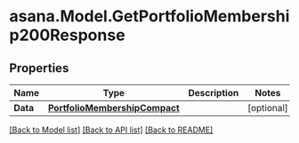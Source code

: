 
# asana.Model.GetPortfolioMembership200Response

## Properties

Name | Type | Description | Notes
------------ | ------------- | ------------- | -------------
**Data** | [**PortfolioMembershipCompact**](PortfolioMembershipCompact.md) |  | [optional] 

[[Back to Model list]](../README.md#documentation-for-models)
[[Back to API list]](../README.md#documentation-for-api-endpoints)
[[Back to README]](../README.md)


